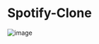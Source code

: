 # Spotify-Clone

![image](https://github.com/shreyasanap/Spotify-Clone/assets/121751187/3233d314-caf8-4c48-95ed-b898a02b5e51)
